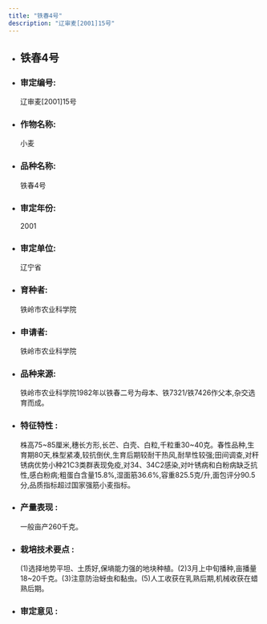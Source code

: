 ```yaml
---
title: "铁春4号"
description: "辽审麦[2001]15号"
---
```

* ## 铁春4号
* ###  审定编号:  
   辽审麦[2001]15号

*  ### 作物名称:  
   小麦

*   ###  品种名称: 
    铁春4号

*   ### 审定年份: 
    2001

*   ### 审定单位:  
    辽宁省

*   ### 育种者:  
    铁岭市农业科学院

*   ### 申请者:  
    铁岭市农业科学院

*   ### 品种来源:  
    铁岭市农业科学院1982年以铁春二号为母本、铁7321/铁7426作父本,杂交选育而成。

*   ### 特征特性 : 
    株高75~85厘米,穗长方形,长芒、白壳、白粒,千粒重30~40克。春性品种,生育期80天,株型紧凑,较抗倒伏,生育后期较耐干热风,耐旱性较强;田间调查,对秆锈病优势小种21C3类群表现免疫,对34、34C2感染,对叶锈病和白粉病缺乏抗性,感白粉病;粗蛋白含量15.8%,湿面筋36.6%,容重825.5克/升,面包评分90.5分,品质指标超过国家强筋小麦指标。

*   ### 产量表现 : 
    一般亩产260千克。

*   ### 栽培技术要点 : 
    (1)选择地势平坦、土质好,保墒能力强的地块种植。(2)3月上中旬播种,亩播量18~20千克。(3)注意防治蚜虫和黏虫。(5)人工收获在乳熟后期,机械收获在蜡熟后期。

*   ### 审定意见 : 
    
